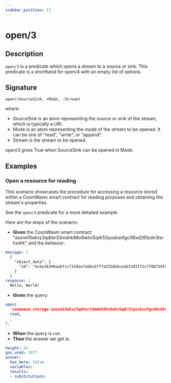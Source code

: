 ```yaml
---
sidebar_position: 17
---
```

[//]: # (This file is auto-generated. Please do not modify it yourself.)

# open/3

## Description

`open/3` is a predicate which opens a stream to a source or sink. This predicate is a shorthand for open/4 with an empty list of options.

## Signature

```text
open(+SourceSink, +Mode, -Stream)
```

where:

- SourceSink is an atom representing the source or sink of the stream, which is typically a URI.
- Mode is an atom representing the mode of the stream to be opened. It can be one of "read", "write", or "append".
- Stream is the stream to be opened.

open/3 gives True when SourceSink can be opened in Mode.

## Examples

### Open a resource for reading

This scenario showcases the procedure for accessing a resource stored within a CosmWasm smart contract for reading
purposes and obtaining the stream's properties.

See the `open/4` predicate for a more detailed example.

Here are the steps of the scenario:

- **Given** the CosmWasm smart contract "axone15ekvz3qdter33mdnk98v8whv5qdr53yusksnfgc08xd26fpdn3tsrhsdrk" and the behavior:

```  yaml
message: |
  {
    "object_data": {
      "id": "4cbe36399aabfcc7158ee7a66cbfffa525bb0ceab33d1ff2cff08759fe0a9b05"
    }
  }
response: |
  Hello, World!
```

- **Given** the query:

```  prolog
open(
  'cosmwasm:storage:axone15ekvz3qdter33mdnk98v8whv5qdr53yusksnfgc08xd26fpdn3tsrhsdrk?query=%7B%22object_data%22%3A%7B%22id%22%3A%20%224cbe36399aabfcc7158ee7a66cbfffa525bb0ceab33d1ff2cff08759fe0a9b05%22%7D%7D&base64Decode=false',
  read,
  _
).
```

- **When** the query is run
- **Then** the answer we get is:

```  yaml
height: 42
gas_used: 3877
answer:
  has_more: false
  variables:
  results:
  - substitutions:
```
